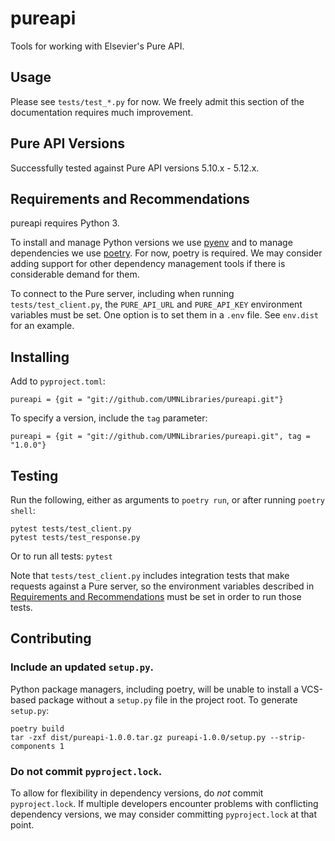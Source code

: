 # pureapi

Tools for working with Elsevier's Pure API.

## Usage

Please see `tests/test_*.py` for now. We freely admit this section of the documentation requires
much improvement.

## Pure API Versions

Successfully tested against Pure API versions 5.10.x - 5.12.x.

## Requirements and Recommendations

pureapi requires Python 3.

To install and manage Python versions we use [pyenv](https://github.com/pyenv/pyenv) and to manage
dependencies we use [poetry](https://poetry.eustace.io/). For now, poetry is required. We may consider
adding support for other dependency management tools if there is considerable demand for them.

To connect to the Pure server, including when running `tests/test_client.py`, the
`PURE_API_URL` and `PURE_API_KEY` environment variables must be set. One option is to set them in a 
`.env` file. See `env.dist` for an example.

## Installing

Add to `pyproject.toml`:

```
pureapi = {git = "git://github.com/UMNLibraries/pureapi.git"}
```

To specify a version, include the `tag` parameter:

```
pureapi = {git = "git://github.com/UMNLibraries/pureapi.git", tag = "1.0.0"}
```

## Testing

Run the following, either as arguments
to `poetry run`, or after running `poetry shell`:

```
pytest tests/test_client.py
pytest tests/test_response.py
```

Or to run all tests: `pytest`

Note that `tests/test_client.py` includes integration tests that make requests against a Pure server,
so the environment variables described in
[Requirements and Recommendations](#requirements-and-recommendations)
must be set in order to run those tests.

## Contributing

### Include an updated `setup.py`.

Python package managers, including poetry, will be unable to install a VCS-based package without a 
`setup.py` file in the project root. To generate `setup.py`:

```
poetry build
tar -zxf dist/pureapi-1.0.0.tar.gz pureapi-1.0.0/setup.py --strip-components 1
```

### Do not commit `pyproject.lock`.

To allow for flexibility in dependency versions, do _not_ commit `pyproject.lock`.
If multiple developers encounter problems with conflicting dependency versions, we may
consider committing `pyproject.lock` at that point.


